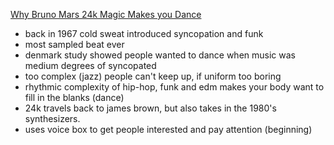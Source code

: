 [Why Bruno Mars 24k Magic Makes you Dance](https://www.youtube.com/watch?v=nK4erl_dqJE)
* back in 1967 cold sweat introduced syncopation and funk
* most sampled beat ever
* denmark study showed people wanted to dance when music was medium degrees of syncopated
* too complex (jazz) people can't keep up, if uniform too boring
* rhythmic complexity of hip-hop, funk and edm makes your body want to fill in the blanks (dance)
* 24k travels back to james brown, but also takes in the 1980's synthesizers.
* uses voice box to get people interested and pay attention (beginning)
